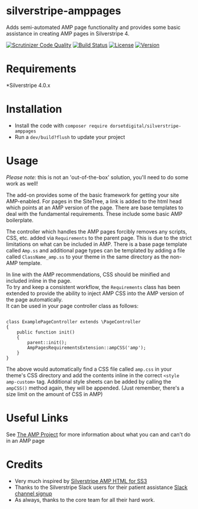 # silverstripe-amppages
Adds semi-automated AMP page functionality and provides some basic assistance in creating AMP pages in Silverstripe 4.

[![Scrutinizer Code Quality](https://scrutinizer-ci.com/g/DorsetDigital/silverstripe-amppages/badges/quality-score.png?b=master)](https://scrutinizer-ci.com/g/DorsetDigital/silverstripe-amppages/?branch=master)
[![Build Status](https://scrutinizer-ci.com/g/DorsetDigital/silverstripe-amppages/badges/build.png?b=master)](https://scrutinizer-ci.com/g/DorsetDigital/silverstripe-amppages/build-status/master)
[![License](https://img.shields.io/badge/License-BSD%203--Clause-blue.svg)](LICENSE.md)
[![Version](http://img.shields.io/packagist/v/dorsetdigital/silverstripe-amppages.svg?style=flat)](https://packagist.org/packages/dorsetdigital/silverstripe-amppages)

# Requirements
*Silverstripe 4.0.x

# Installation
* Install the code with `composer require dorsetdigital/silverstripe-amppages`
* Run a `dev/build?flush` to update your project

# Usage
*Please note:* this is not an 'out-of-the-box' solution, you'll need to do some work as well!

The add-on provides some of the basic framework for getting your site AMP-enabled.   For pages in the SiteTree, a link is added to the html head which points at an AMP version of the page.
There are base templates to deal with the fundamental requirements.  These include some basic AMP boilerplate.

The controller which handles the AMP pages forcibly removes any scripts, CSS, etc. added via `Requirements` to the parent page.  This is due to the strict limitations on what can be included in AMP.
There is a base page template called `Amp.ss` and additional page types can be templated by adding a file called `ClassName_amp.ss` to your theme in the same directory as the non-AMP template.

In line with the AMP recommendations, CSS should be minified and included inline in the page.  
To try and keep a consistent workflow, the `Requirements` class has been extended to provide the ability to inject AMP CSS into the AMP version of the page automatically.  
It can be used in your page controller class as follows:

```use DorsetDigital\SilverStripeAmpPages\AmpPagesRequirementsExtension;

class ExamplePageController extends \PageController
{
    public function init()
    {
        parent::init();
        AmpPagesRequirementsExtension::ampCSS('amp');
    }
}
```

The above would automatically find a CSS file called `amp.css` in your theme's CSS directory and add the contents inline in the correct `<style amp-custom>` tag.   Additional style sheets can be added by calling the `ampCSS()` method again, they will be appended.   (Just remember, there's a size limit on the amount of CSS in AMP)


# Useful Links
See [The AMP Project](https://www.ampproject.org/) for more information about what you can and can't do in an AMP page


# Credits
* Very much inspired by [Silverstripe AMP HTML for SS3](https://github.com/thezenmonkey/silverstripe-amp)
* Thanks to the Silverstripe Slack users for their patient assistance [Slack channel signup](https://www.silverstripe.org/community/slack-signup/)
* As always, thanks to the core team for all their hard work.  